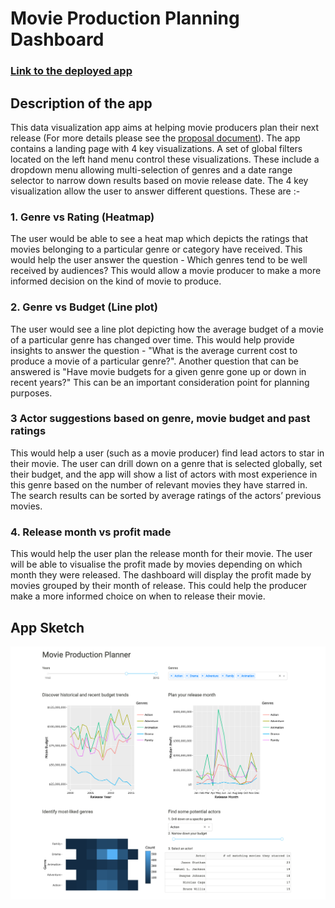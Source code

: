 # Movie Production Planning Dashboard

### [Link to the deployed app](https://moveymoney-r.herokuapp.com/)

## Description of the app

This data visualization app aims at helping movie producers plan their next release (For more details please see the [proposal document](proposal.md)). The app contains a landing page with 4 key visualizations. A set of global filters located on the left hand menu control these visualizations. These include a dropdown menu allowing multi-selection of genres and a date range selector to narrow down results based on movie release date. The 4 key visualization allow the user to answer different questions. These are :-

### 1. Genre vs Rating (Heatmap)

The user would be able to see a heat map which depicts the ratings that movies belonging to a particular genre or category have received. This would help the user answer the question - Which genres tend to be well received by audiences? This would allow a movie producer to make a more informed decision on the kind of movie to produce.

### 2. Genre vs Budget (Line plot)

The user would see a line plot depicting how the average budget of a movie of a particular genre has changed over time. This would help provide insights to answer the question - "What is the average current cost to produce a movie of a particular genre?". Another question that can be answered is "Have movie budgets for a given genre gone up or down in recent years?" This can be an important consideration point for planning purposes.

### 3 Actor suggestions based on genre, movie budget and past ratings

This would help a user (such as a movie producer) find lead actors to star in their movie. The user can drill down on a genre that is selected globally, set their budget, and the app will show a list of actors with most experience in this genre based on the number of relevant movies they have starred in. The search results can be sorted by average ratings of the actors’ previous movies.

### 4. Release month vs profit made

This would help the user plan the release month for their movie. The user will be able to visualise the profit made by movies depending on which month they were released. The dashboard will display the profit made by movies grouped by their month of release. This could help the producer make a more informed choice on when to release their movie.

## App Sketch

![sketch of the app](img/app_sketch_R.png "App Sketch")

